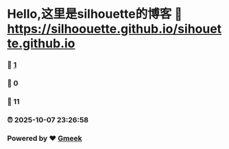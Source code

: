 # Hello,这里是silhouette的博客 :link: https://silhoouette.github.io/sihouette.github.io 
### :page_facing_up: [1](https://silhoouette.github.io/sihouette.github.io/tag.html) 
### :speech_balloon: 0 
### :hibiscus: 11 
### :alarm_clock: 2025-10-07 23:26:58 
### Powered by :heart: [Gmeek](https://github.com/Meekdai/Gmeek)
